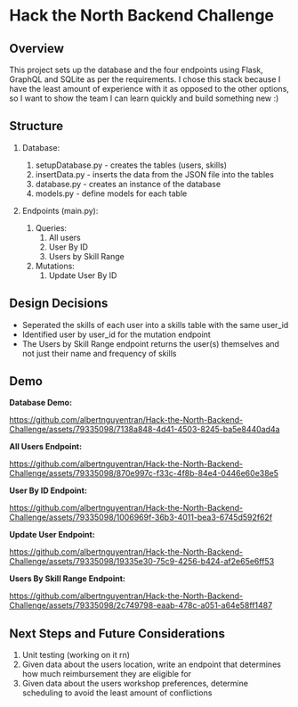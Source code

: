 # Hack the North Backend Challenge

## Overview

This project sets up the database and the four endpoints using Flask, GraphQL and SQLite as per the requirements. I chose this stack because I have the least amount of experience with it as opposed to the other options, so I want to show the team I can learn quickly and build something new :)

## Structure

1. Database:
    1. setupDatabase.py - creates the tables (users, skills)
    2. insertData.py - inserts the data from the JSON file into the tables
    3. database.py - creates an instance of the database
    4. models.py - define models for each table

2. Endpoints (main.py):
    1. Queries:
        1. All users
        2. User By ID
        3. Users by Skill Range
    2. Mutations:
        1. Update User By ID
    
## Design Decisions

* Seperated the skills of each user into a skills table with the same user_id
* Identified user by user_id for the mutation endpoint
* The Users by Skill Range endpoint returns the user(s) themselves and not just their name and frequency of skills

## Demo

**Database Demo:**

https://github.com/albertnguyentran/Hack-the-North-Backend-Challenge/assets/79335098/7138a848-4d41-4503-8245-ba5e8440ad4a

**All Users Endpoint:**

https://github.com/albertnguyentran/Hack-the-North-Backend-Challenge/assets/79335098/870e997c-f33c-4f8b-84e4-0446e60e38e5

**User By ID Endpoint:**

https://github.com/albertnguyentran/Hack-the-North-Backend-Challenge/assets/79335098/1006969f-36b3-4011-bea3-6745d592f62f

**Update User Endpoint:**

https://github.com/albertnguyentran/Hack-the-North-Backend-Challenge/assets/79335098/19335e30-75c9-4256-b424-af2e65e6ff53


**Users By Skill Range Endpoint:**

https://github.com/albertnguyentran/Hack-the-North-Backend-Challenge/assets/79335098/2c749798-eaab-478c-a051-a64e58ff1487


## Next Steps and Future Considerations

1. Unit testing (working on it rn)
2. Given data about the users location, write an endpoint that determines how much reimbursement they are eligible for
3. Given data about the users workshop preferences, determine scheduling to avoid the least amount of conflictions



